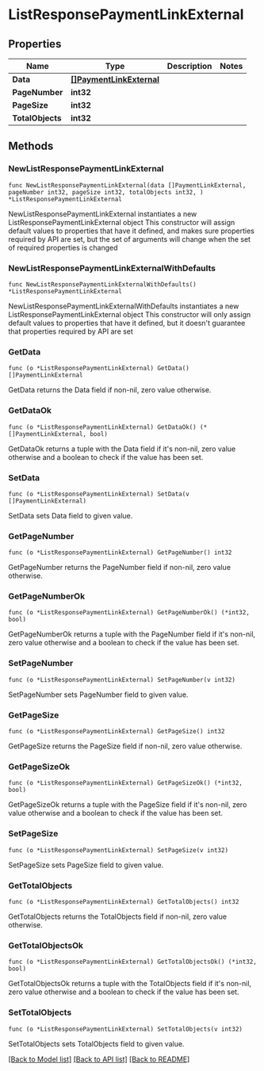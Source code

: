 # ListResponsePaymentLinkExternal

## Properties

Name | Type | Description | Notes
------------ | ------------- | ------------- | -------------
**Data** | [**[]PaymentLinkExternal**](PaymentLinkExternal.md) |  | 
**PageNumber** | **int32** |  | 
**PageSize** | **int32** |  | 
**TotalObjects** | **int32** |  | 

## Methods

### NewListResponsePaymentLinkExternal

`func NewListResponsePaymentLinkExternal(data []PaymentLinkExternal, pageNumber int32, pageSize int32, totalObjects int32, ) *ListResponsePaymentLinkExternal`

NewListResponsePaymentLinkExternal instantiates a new ListResponsePaymentLinkExternal object
This constructor will assign default values to properties that have it defined,
and makes sure properties required by API are set, but the set of arguments
will change when the set of required properties is changed

### NewListResponsePaymentLinkExternalWithDefaults

`func NewListResponsePaymentLinkExternalWithDefaults() *ListResponsePaymentLinkExternal`

NewListResponsePaymentLinkExternalWithDefaults instantiates a new ListResponsePaymentLinkExternal object
This constructor will only assign default values to properties that have it defined,
but it doesn't guarantee that properties required by API are set

### GetData

`func (o *ListResponsePaymentLinkExternal) GetData() []PaymentLinkExternal`

GetData returns the Data field if non-nil, zero value otherwise.

### GetDataOk

`func (o *ListResponsePaymentLinkExternal) GetDataOk() (*[]PaymentLinkExternal, bool)`

GetDataOk returns a tuple with the Data field if it's non-nil, zero value otherwise
and a boolean to check if the value has been set.

### SetData

`func (o *ListResponsePaymentLinkExternal) SetData(v []PaymentLinkExternal)`

SetData sets Data field to given value.


### GetPageNumber

`func (o *ListResponsePaymentLinkExternal) GetPageNumber() int32`

GetPageNumber returns the PageNumber field if non-nil, zero value otherwise.

### GetPageNumberOk

`func (o *ListResponsePaymentLinkExternal) GetPageNumberOk() (*int32, bool)`

GetPageNumberOk returns a tuple with the PageNumber field if it's non-nil, zero value otherwise
and a boolean to check if the value has been set.

### SetPageNumber

`func (o *ListResponsePaymentLinkExternal) SetPageNumber(v int32)`

SetPageNumber sets PageNumber field to given value.


### GetPageSize

`func (o *ListResponsePaymentLinkExternal) GetPageSize() int32`

GetPageSize returns the PageSize field if non-nil, zero value otherwise.

### GetPageSizeOk

`func (o *ListResponsePaymentLinkExternal) GetPageSizeOk() (*int32, bool)`

GetPageSizeOk returns a tuple with the PageSize field if it's non-nil, zero value otherwise
and a boolean to check if the value has been set.

### SetPageSize

`func (o *ListResponsePaymentLinkExternal) SetPageSize(v int32)`

SetPageSize sets PageSize field to given value.


### GetTotalObjects

`func (o *ListResponsePaymentLinkExternal) GetTotalObjects() int32`

GetTotalObjects returns the TotalObjects field if non-nil, zero value otherwise.

### GetTotalObjectsOk

`func (o *ListResponsePaymentLinkExternal) GetTotalObjectsOk() (*int32, bool)`

GetTotalObjectsOk returns a tuple with the TotalObjects field if it's non-nil, zero value otherwise
and a boolean to check if the value has been set.

### SetTotalObjects

`func (o *ListResponsePaymentLinkExternal) SetTotalObjects(v int32)`

SetTotalObjects sets TotalObjects field to given value.



[[Back to Model list]](../README.md#documentation-for-models) [[Back to API list]](../README.md#documentation-for-api-endpoints) [[Back to README]](../README.md)


